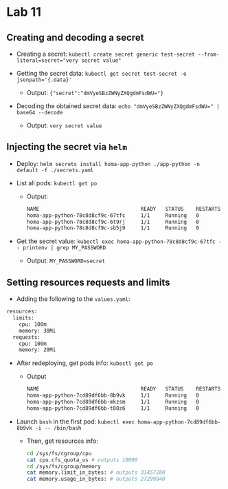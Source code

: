 # Lab 11

## Creating and decoding a secret

- Creating a secret: `kubectl create secret generic test-secret --from-literal=secret="very secret value"`

- Getting the secret data: `kubectl get secret test-secret -o jsonpath='{.data}'`
  - Output: `{"secret":"dmVyeSBzZWNyZXQgdmFsdWU="}`

- Decoding the obtained secret data: `echo "dmVyeSBzZWNyZXQgdmFsdWU=" | base64 --decode`
  - Output: `very secret value`

## Injecting the secret via `helm`

- Deploy: `helm secrets install homa-app-python ./app-python -n default -f ./secrets.yaml`

- List all pods: `kubectl get po`
  - Output:

    ```sh
    NAME                                 READY   STATUS    RESTARTS   AGE
    homa-app-python-78c8d8cf9c-67tfc     1/1     Running   0          72s
    homa-app-python-78c8d8cf9c-6t9rj     1/1     Running   0          72s
    homa-app-python-78c8d8cf9c-sb5j9     1/1     Running   0          72s
    ```

- Get the secret value: `kubectl exec homa-app-python-78c8d8cf9c-67tfc -- printenv | grep MY_PASSWORD`
  - Output: `MY_PASSWORD=secret`


## Setting resources requests and limits

- Adding the following to the `values.yaml`:

```sh
resources:
  limits:
    cpu: 100m
    memory: 30Mi
  requests:
    cpu: 100m
    memory: 20Mi
```

- After redeploying, get pods info: `kubectl get po`
  - Output

    ```sh
    NAME                                 READY   STATUS    RESTARTS   AGE
    homa-app-python-7cd89df6bb-8b9vk     1/1     Running   0          3m56s
    homa-app-python-7cd89df6bb-mkzsm     1/1     Running   0          3m56s
    homa-app-python-7cd89df6bb-t88z6     1/1     Running   0          3m56s
    ```

- Launch `bash` in the first pod: `kubectl exec homa-app-python-7cd89df6bb-8b9vk -i -- /bin/bash`
  - Then, get resources info:

    ```sh
    cd /sys/fs/cgroup/cpu
    cat cpu.cfs_quota_us # outputs 10000
    cd /sys/fs/cgroup/memory
    cat memory.limit_in_bytes: # outputs 31457280
    cat memory.usage_in_bytes: # outputs 27299840
    ```